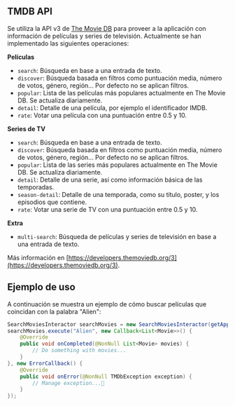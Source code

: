 ## TMDB API

Se utiliza la API v3 de [The Movie DB](https://www.themoviedb.org/) para proveer a la aplicación con información de películas y series de televisión. Actualmente se han implementado las siguientes operaciones:

**Películas**

* `search`: Búsqueda en base a una entrada de texto.
* `discover`: Búsqueda basada en filtros como puntuación media, número de votos, género, región... Por defecto no se aplican filtros.
* `popular`: Lista de las películas más populares actualmente en The Movie DB. Se actualiza diariamente.
* `detail`: Detalle de una película, por ejemplo el identificador IMDB.
* `rate`: Votar una película con una puntuación entre 0.5 y 10.

**Series de TV**

* `search`: Búsqueda en base a una entrada de texto.
* `discover`: Búsqueda basada en filtros como puntuación media, número de votos, género, región... Por defecto no se aplican filtros.
* `popular`: Lista de las series más populares actualmente en The Movie DB. Se actualiza diariamente.
* `detail`: Detalle de una serie, así como información básica de las temporadas.
* `season-detail`: Detalle de una temporada, como su título, poster, y los episodios que contiene.
* `rate`: Votar una serie de TV con una puntuación entre 0.5 y 10.

**Extra**

* `multi-search`: Búsqueda de películas y series de televisión en base a una entrada de texto.

Más información en [https://developers.themoviedb.org/3](https://developers.themoviedb.org/3).

## Ejemplo de uso

A continuación se muestra un ejemplo de cómo buscar películas que coincidan con la palabra "Alien":

```java
SearchMoviesInteractor searchMovies = new SearchMoviesInteractor(getApplicationContext());
searchMovies.execute("Alien", new Callback<List<Movie>>() {
    @Override
    public void onCompleted(@NonNull List<Movie> movies) {
        // Do something with movies...
    }
}, new ErrorCallback() {
    @Override
    public void onError(@NonNull TMDbException exception) {
        // Manage exception...
    }
});
```

